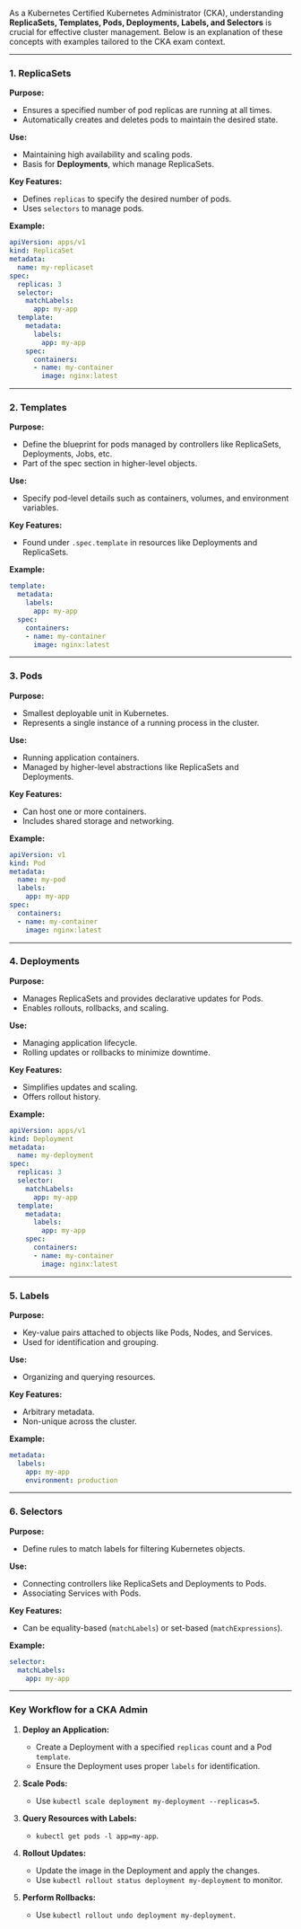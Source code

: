 As a Kubernetes Certified Kubernetes Administrator (CKA), understanding **ReplicaSets, Templates, Pods, Deployments, Labels, and Selectors** is crucial for effective cluster management. Below is an explanation of these concepts with examples tailored to the CKA exam context.

---

### **1. ReplicaSets**
**Purpose:**
- Ensures a specified number of pod replicas are running at all times.
- Automatically creates and deletes pods to maintain the desired state.

**Use:**
- Maintaining high availability and scaling pods.
- Basis for **Deployments**, which manage ReplicaSets.

**Key Features:**
- Defines `replicas` to specify the desired number of pods.
- Uses `selectors` to manage pods.

**Example:**
```yaml
apiVersion: apps/v1
kind: ReplicaSet
metadata:
  name: my-replicaset
spec:
  replicas: 3
  selector:
    matchLabels:
      app: my-app
  template:
    metadata:
      labels:
        app: my-app
    spec:
      containers:
      - name: my-container
        image: nginx:latest
```

---

### **2. Templates**
**Purpose:**
- Define the blueprint for pods managed by controllers like ReplicaSets, Deployments, Jobs, etc.
- Part of the spec section in higher-level objects.

**Use:**
- Specify pod-level details such as containers, volumes, and environment variables.

**Key Features:**
- Found under `.spec.template` in resources like Deployments and ReplicaSets.

**Example:**
```yaml
template:
  metadata:
    labels:
      app: my-app
  spec:
    containers:
    - name: my-container
      image: nginx:latest
```

---

### **3. Pods**
**Purpose:**
- Smallest deployable unit in Kubernetes.
- Represents a single instance of a running process in the cluster.

**Use:**
- Running application containers.
- Managed by higher-level abstractions like ReplicaSets and Deployments.

**Key Features:**
- Can host one or more containers.
- Includes shared storage and networking.

**Example:**
```yaml
apiVersion: v1
kind: Pod
metadata:
  name: my-pod
  labels:
    app: my-app
spec:
  containers:
  - name: my-container
    image: nginx:latest
```

---

### **4. Deployments**
**Purpose:**
- Manages ReplicaSets and provides declarative updates for Pods.
- Enables rollouts, rollbacks, and scaling.

**Use:**
- Managing application lifecycle.
- Rolling updates or rollbacks to minimize downtime.

**Key Features:**
- Simplifies updates and scaling.
- Offers rollout history.

**Example:**
```yaml
apiVersion: apps/v1
kind: Deployment
metadata:
  name: my-deployment
spec:
  replicas: 3
  selector:
    matchLabels:
      app: my-app
  template:
    metadata:
      labels:
        app: my-app
    spec:
      containers:
      - name: my-container
        image: nginx:latest
```

---

### **5. Labels**
**Purpose:**
- Key-value pairs attached to objects like Pods, Nodes, and Services.
- Used for identification and grouping.

**Use:**
- Organizing and querying resources.

**Key Features:**
- Arbitrary metadata.
- Non-unique across the cluster.

**Example:**
```yaml
metadata:
  labels:
    app: my-app
    environment: production
```

---

### **6. Selectors**
**Purpose:**
- Define rules to match labels for filtering Kubernetes objects.

**Use:**
- Connecting controllers like ReplicaSets and Deployments to Pods.
- Associating Services with Pods.

**Key Features:**
- Can be equality-based (`matchLabels`) or set-based (`matchExpressions`).

**Example:**
```yaml
selector:
  matchLabels:
    app: my-app
```

---

### **Key Workflow for a CKA Admin**
1. **Deploy an Application:**
   - Create a Deployment with a specified `replicas` count and a Pod `template`.
   - Ensure the Deployment uses proper `labels` for identification.

2. **Scale Pods:**
   - Use `kubectl scale deployment my-deployment --replicas=5`.

3. **Query Resources with Labels:**
   - `kubectl get pods -l app=my-app`.

4. **Rollout Updates:**
   - Update the image in the Deployment and apply the changes.
   - Use `kubectl rollout status deployment my-deployment` to monitor.

5. **Perform Rollbacks:**
   - Use `kubectl rollout undo deployment my-deployment`.
